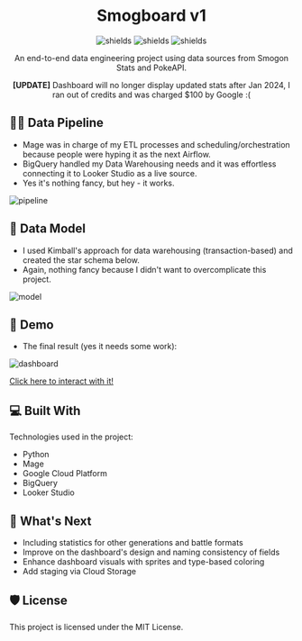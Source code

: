 <h1 align="center" id="title">Smogboard v1</h1>

<p align="center"><img src="https://img.shields.io/badge/data%20engineering-8A2BE2" alt="shields"> <img src="https://img.shields.io/badge/google cloud platform-00A36C" alt="shields"> <img src="https://img.shields.io/badge/python-48BBDB" alt="shields"></p>

<p id="description" align="center">An end-to-end data engineering project using data sources from Smogon Stats and PokeAPI.</p>
<p id="description" align="center"><b>[UPDATE]</b> Dashboard will no longer display updated stats after Jan 2024, I ran out of credits and was charged $100 by Google :(</p>

<h2>🧑‍🔧 Data Pipeline</h2>
 
*   Mage was in charge of my ETL processes and scheduling/orchestration because people were hyping it as the next Airflow.
*   BigQuery handled my Data Warehousing needs and it was effortless connecting it to Looker Studio as a live source.
*   Yes it's nothing fancy, but hey - it works.

![pipeline](https://i.imgur.com/jFOsdjZ.png)

<h2>🌟 Data Model</h2>

*   I used Kimball's approach for data warehousing (transaction-based) and created the star schema below.
*   Again, nothing fancy because I didn't want to overcomplicate this project.

![model](https://i.imgur.com/oHDpZBX.png)

<h2>🚀 Demo</h2>

*   The final result (yes it needs some work):

![dashboard](https://i.imgur.com/7LWueEP.png)

[Click here to interact with it!](https://lookerstudio.google.com/reporting/7e7e3a41-7147-485c-be44-e1428af05d7a)

<h2>💻 Built With</h2>

Technologies used in the project:

*   Python
*   Mage
*   Google Cloud Platform
*   BigQuery
*   Looker Studio

<h2>👀 What's Next</h2>

*   Including statistics for other generations and battle formats
*   Improve on the dashboard's design and naming consistency of fields
*   Enhance dashboard visuals with sprites and type-based coloring
*   Add staging via Cloud Storage

<h2>🛡️ License</h2>

This project is licensed under the MIT License.

